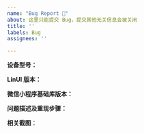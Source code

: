 ```yaml
---
name: "Bug Report 🐛"
about: 这里只能提交 Bug，提交其他无关信息会被关闭
title: ''
labels: Bug
assignees: ''

---
```


<!--
以下为必读项，不仔细阅读会导致你的 Issue 被关闭：

1. 该分类下只能提交 Bug，如果要询问使用方法等，请前往讨论区：https://github.com/TaleLin/lin-ui/discussions
2. Lin UI 要求开启开发者工具的【增强编译】，并建议使用最新版本基础库，提 Bug 前请检查这两项配置。
3. 请严格按照下面要求的信息进行填写，不完整的信息将不会得到任何回复
4. 提供微信小程序代码片段，将会极大的帮助问题的排查，也能令你的 Issue 100% 得到解决，代码片段说明：https://developers.weixin.qq.com/miniprogram/dev/devtools/minicode.html
-->

**设备型号：**

**LinUI 版本：**

**微信小程序基础库版本：**

**问题描述及重现步骤：**

**相关截图**：
